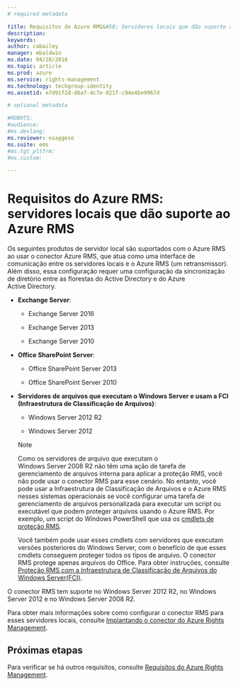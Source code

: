 ```yaml
---
# required metadata

title: Requisitos do Azure RMS&#58; Servidores locais que dão suporte ao Azure Rights Management | Azure RMS
description:
keywords:
author: cabailey
manager: mbaldwin
ms.date: 04/28/2016
ms.topic: article
ms.prod: azure
ms.service: rights-management
ms.technology: techgroup-identity
ms.assetid: e7d91f2d-d6a7-4c7e-821f-c94e4be9967d

# optional metadata

#ROBOTS:
#audience:
#ms.devlang:
ms.reviewer: esaggese
ms.suite: ems
#ms.tgt_pltfrm:
#ms.custom:

---
```



# Requisitos do Azure RMS: servidores locais que dão suporte ao Azure RMS
Os seguintes produtos de servidor local são suportados com o Azure RMS ao usar o conector Azure RMS, que atua como uma interface de comunicação entre os servidores locais e o Azure RMS (um retransmissor). Além disso, essa configuração requer uma configuração da sincronização de diretório entre as florestas do Active Directory e do Azure Active Directory.

-   **Exchange Server**:

    -   Exchange Server 2016

    -   Exchange Server 2013

    -   Exchange Server 2010

-   **Office SharePoint Server**:

    -   Office SharePoint Server 2013

    -   Office SharePoint Server 2010

-   **Servidores de arquivos que executam o Windows Server e usam a FCI (Infraestrutura de Classificação de Arquivos)**:

    -   Windows Server 2012 R2

    -   Windows Server 2012

    > [!NOTE]
    > Como os servidores de arquivo que executam o Windows Server 2008 R2 não têm uma ação de tarefa de gerenciamento de arquivos interna para aplicar a proteção RMS, você não pode usar o conector RMS para esse cenário. No entanto, você pode usar a Infraestrutura de Classificação de Arquivos e o Azure RMS nesses sistemas operacionais se você configurar uma tarefa de gerenciamento de arquivos personalizada para executar um script ou executável que podem proteger arquivos usando o Azure RMS. Por exemplo, um script do Windows PowerShell que usa os [cmdlets de proteção RMS](https://msdn.microsoft.com/library/azure/mt433195.aspx).
    > 
    > Você também pode usar esses cmdlets com servidores que executam versões posteriores do Windows Server, com o benefício de que esses cmdlets conseguem proteger todos os tipos de arquivo. O conector RMS protege apenas arquivos do Office. Para obter instruções, consulte [Proteção RMS com a Infraestrutura de Classificação de Arquivos do Windows Server&#40;FCI&#41;](../rms-client/configure-fci.md).

O conector RMS tem suporte no Windows Server 2012 R2, no Windows Server 2012 e no Windows Server 2008 R2.

Para obter mais informações sobre como configurar o conector RMS para esses servidores locais, consulte [Implantando o conector do Azure Rights Management](../deploy-use/deploy-rms-connector.md).

## Próximas etapas
Para verificar se há outros requisitos, consulte [Requisitos do Azure Rights Management](requirements-azure-rms.md).


<!--HONumber=Apr16_HO3-->


